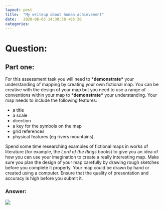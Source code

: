 ```yaml
---
layout: post
title:  "My writeup about human achievement"
date:   2020-06-03 14:30:38 +05:30
categories:
---
```

# Question:

## Part one:

For this assessment task you will need to ***demonstrate\*** your understanding of mapping by creating your own fictional map. You can be creative with the design of your map but you need to use a range of conventions within your map to ***demonstrate\*** your understanding.
Your map needs to include the following features:

- a title
- a scale
- direction
- a key for the symbols on the map
- grid references
- physical features (eg rivers mountains).

Spend some time researching examples of fictional maps in works of literature (for example, the *Lord of the Rings* books) to give you an idea of how you can use your imagination to create a really interesting map. Make sure you plan the design of your map carefully by drawing rough sketches before you complete it properly. Your map could be drawn by hand or created using a computer. Ensure that the quality of presentation and accuracy is high before you submit it.

### Answer:

![]({{site.baseurl}}/assets/map-of-zsat-complex.jpg)